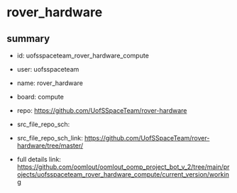 # rover_hardware
 
## summary 
* id: uofsspaceteam_rover_hardware_compute
* user: uofsspaceteam
* name: rover_hardware
* board: compute
* repo: https://github.com/UofSSpaceTeam/rover-hardware



* src_file_repo_sch: 
* src_file_repo_sch_link: https://github.com/UofSSpaceTeam/rover-hardware/tree/master/
* full details link: https://github.com/oomlout/oomlout_oomp_project_bot_v_2/tree/main/projects/uofsspaceteam_rover_hardware_compute/current_version/working  







